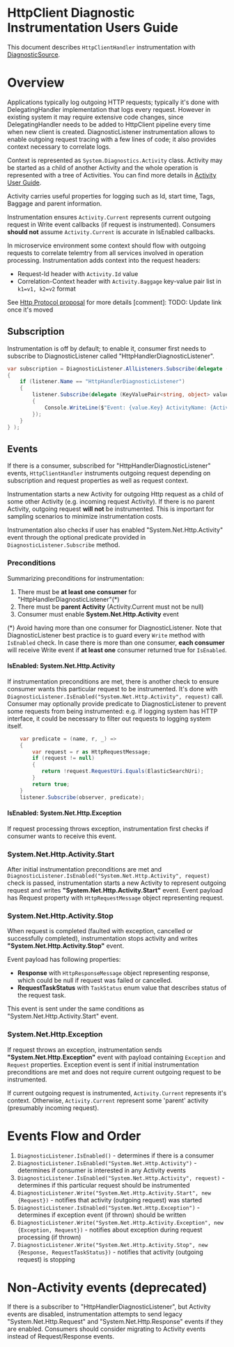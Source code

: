 # HttpClient Diagnostic  Instrumentation Users Guide

This document describes `HttpClientHandler` instrumentation with [DiagnosticSource](https://github.com/dotnet/corefx/blob/master/src/System.Diagnostics.DiagnosticSource/src/DiagnosticSourceUsersGuide.md).

# Overview
Applications typically log outgoing HTTP requests; typically it's done with DelegatingHandler implementation that logs every request. However in existing system it may require extensive code changes, since DelegatingHandler needs to be added to HttpClient pipeline every time when new client is created.
DiagnosticListener instrumentation allows to enable outgoing request tracing with a few lines of code; it also provides context necessary to correlate logs.

Context is represented as `System.Diagnostics.Activity` class. Activity may be started as a child of another Activity and the whole operation is represented with a tree of Activities. You can find more details in [Activity User Guide](https://github.com/dotnet/corefx/blob/master/src/System.Diagnostics.DiagnosticSource/src/ActivityUserGuide.md).

Activity carries useful properties for logging such as Id, start time, Tags, Baggage and parent information. 

Instrumentation ensures `Activity.Current` represents current outgoing request in Write event callbacks (if request is instrumented). Consumers **should not** assume `Activity.Current` is accurate in IsEnabled callbacks.

In microservice environment some context should flow with outgoing requests to correlate telemtry from all services involved in operation processing.
Instrumentation adds context into the request headers: 
 * Request-Id header with `Activity.Id` value
 * Correlation-Context header with `Activity.Baggage` key-value pair list in `k1=v1, k2=v2` format
 
See [Http Protocol proposal](https://github.com/lmolkova/correlation/blob/master/http_protocol_proposal_v1.md) for more details
[comment]: TODO: Update link once it's moved

## Subscription
Instrumentation is off by default; to enable it, consumer first needs to subscribe to DiagnosticListener called "HttpHandlerDiagnosticListener". 

```C#
var subscription = DiagnosticListener.AllListeners.Subscribe(delegate (DiagnosticListener listener)
{
    if (listener.Name == "HttpHandlerDiagnosticListener")
    {
        listener.Subscribe(delegate (KeyValuePair<string, object> value)
        {
            Console.WriteLine($"Event: {value.Key} ActivityName: {Activity.Current.OperationName} Id: {Activity.Current.Id} ");
        });
    }
} );
```

## Events
If there is a consumer, subscribed for "HttpHandlerDiagnosticListener" events, `HttpClientHandler` instruments outgoing request depending on subscription and request properties as well as request context.

Instrumentation starts a new Activity for outgoing Http request as a child of some other Activity (e.g. incoming request Activity). If there is no parent Activity, outgoing request **will not** be instrumented. This is important for sampling scenarios to minimize instrumentation costs.

Instrumentation also checks if user has enabled "System.Net.Http.Activity" event through the optional predicate provided in `DiagnosticListener.Subscribe`  method. 

### Preconditions
Summarizing preconditions for instrumentation:

1. There must be **at least one consumer** for "HttpHandlerDiagnosticListener"(*)
2. There must be **parent Activity** (Activity.Current must not be null)
3. Consumer must enable **System.Net.Http.Activity** event 

(*) Avoid having more than one consumer for DiagnosticListener. Note that DiagnosticListener best practice is to guard every `Write` method with `IsEnabled` check. In case there is more than one consumer, **each consumer** will receive Write event if **at least one** consumer returned true for `IsEnabled`.

#### IsEnabled: System.Net.Http.Activity
If instrumentation preconditions are met, there is another check to ensure consumer wants this particular request to be instrumented.
It's done with `DiagnosticListener.IsEnabled("System.Net.Http.Activity", request)` call.
Consumer may optionally provide predicate to DiagnosticListener to prevent some requests from being instrumented: e.g. if logging system has HTTP interface, it could be necessary to filter out requests to logging system itself.

```C#
    var predicate = (name, r, _) => 
    {
        var request = r as HttpRequestMessage;
        if (request != null)
        {
           return !request.RequestUri.Equals(ElasticSearchUri);
        }
        return true;
    }
    listener.Subscribe(observer, predicate);
```

#### IsEnabled: System.Net.Http.Exception
If request processing throws exception, instrumentation first checks if consumer wants to receive this event.

### System.Net.Http.Activity.Start
After initial instrumentation preconditions are met and `DiagnosticListener.IsEnabled("System.Net.Http.Activity", request)` check is passed, instrumentation starts a new Activity to represent outgoing request and writes  **"System.Net.Http.Activity.Start"** event.  Event payload has Request property with `HttpRequestMessage` object representing request.

### System.Net.Http.Activity.Stop
When request is completed (faulted with exception, cancelled or successfully completed), instrumentation stops activity and writes  **"System.Net.Http.Activity.Stop"** event.

Event payload has following properties:
* **Response**  with `HttpResponseMessage` object representing response, which could be null if request was failed or cancelled.  
* **RequestTaskStatus** with `TaskStatus` enum value that describes status of the request task.

This event is sent under the same conditions as "System.Net.Http.Activity.Start" event.

### System.Net.Http.Exception
If request throws an exception, instrumentation sends **"System.Net.Http.Exception"** event with payload containing `Exception` and `Request` properties.
Exception event is sent if initial instrumentation preconditions are met and does not require current outgoing request to be instrumented.

If current outgoing request is instrumented, `Activity.Current` represents it's context.
Otherwise, `Activity.Current` represent some 'parent' activity (presumably incoming request).

# Events Flow and Order

1. `DiagnosticListener.IsEnabled()` - determines if there is a consumer
2. `DiagnosticListener.IsEnabled("System.Net.Http.Activity")` - determines if consumer is interested in any Activity events
3. `DiagnosticListener.IsEnabled("System.Net.Http.Activity", request)` - determines if this particular request should be instrumented
4. `DiagnosticListener.Write("System.Net.Http.Activity.Start", new {Request})` - notifies that activity (outgoing request) was started
5. `DiagnosticListener.IsEnabled("System.Net.Http.Exception")` - determines if exception event (if thrown) should be written
6. `DiagnosticListener.Write("System.Net.Http.Activity.Exception", new {Exception, Request})` - notifies about exception during request processing (if thrown)
7. `DiagnosticListener.Write("System.Net.Http.Activity.Stop", new {Response, RequestTaskStatus})` - notifies that activity (outgoing request) is stopping

# Non-Activity events (deprecated)
If there is a subscriber to "HttpHandlerDiagnosticListener", but Activity events are disabled, instrumentation attempts to send legacy "System.Net.Http.Request" and "System.Net.Http.Response" events if they are enabled.
Consumers should consider migrating to Activity events instead of Request/Response events.


